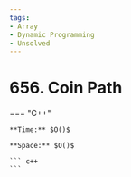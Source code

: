 ```yaml
---
tags:
- Array
- Dynamic Programming
- Unsolved
---
```



# 656. Coin Path

=== "C++"

    **Time:** $O()$

    **Space:** $O()$

    ``` c++
    ```